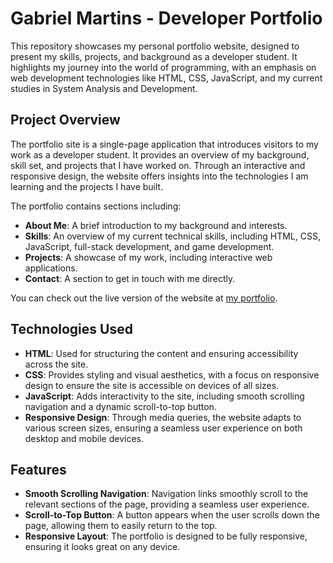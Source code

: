 # Gabriel Martins - Developer Portfolio

This repository showcases my personal portfolio website, designed to present my skills, projects, and background as a developer student. It highlights my journey into the world of programming, with an emphasis on web development technologies like HTML, CSS, JavaScript, and my current studies in System Analysis and Development.

## Project Overview

The portfolio site is a single-page application that introduces visitors to my work as a developer student. It provides an overview of my background, skill set, and projects that I have worked on. Through an interactive and responsive design, the website offers insights into the technologies I am learning and the projects I have built.

The portfolio contains sections including:

- **About Me**: A brief introduction to my background and interests.
- **Skills**: An overview of my current technical skills, including HTML, CSS, JavaScript, full-stack development, and game development.
- **Projects**: A showcase of my work, including interactive web applications.
- **Contact**: A section to get in touch with me directly.

You can check out the live version of the website at [my portfolio](https://secrettrack.github.io/portfolio-page/).

## Technologies Used

- **HTML**: Used for structuring the content and ensuring accessibility across the site.
- **CSS**: Provides styling and visual aesthetics, with a focus on responsive design to ensure the site is accessible on devices of all sizes.
- **JavaScript**: Adds interactivity to the site, including smooth scrolling navigation and a dynamic scroll-to-top button.
- **Responsive Design**: Through media queries, the website adapts to various screen sizes, ensuring a seamless user experience on both desktop and mobile devices.

## Features

- **Smooth Scrolling Navigation**: Navigation links smoothly scroll to the relevant sections of the page, providing a seamless user experience.
- **Scroll-to-Top Button**: A button appears when the user scrolls down the page, allowing them to easily return to the top.
- **Responsive Layout**: The portfolio is designed to be fully responsive, ensuring it looks great on any device.
